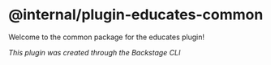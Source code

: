 # @internal/plugin-educates-common

Welcome to the common package for the educates plugin!

_This plugin was created through the Backstage CLI_
